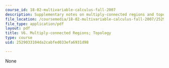 ```yaml
---
course_id: 18-02-multivariable-calculus-fall-2007
description: Supplementary notes on multiply-connected regions and topology.
file_location: /coursemedia/18-02-multivariable-calculus-fall-2007/2529033104da2cabfed033efa6931d98_mult_conectd_reg.pdf
file_type: application/pdf
layout: pdf
title: V6. Multiply-connected Regions; Topology
type: course
uid: 2529033104da2cabfed033efa6931d98

---
```

None
